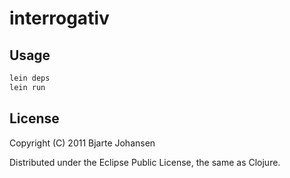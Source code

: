 # interrogativ


## Usage


```bash
lein deps
lein run
```

## License

Copyright (C) 2011 Bjarte Johansen

Distributed under the Eclipse Public License, the same as Clojure.

